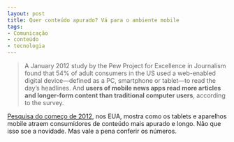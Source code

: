 ```yaml
---
layout: post
title: Quer conteúdo apurado? Vá para o ambiente mobile
tags:
- Comunicação
- conteúdo
- tecnologia
---
```


> A January 2012 study by the Pew Project for Excellence in Journalism found that 54% of adult consumers in the US used a web-enabled digital device—defined as a PC, smartphone or tablet—to read the day’s headlines. And **users of mobile news apps read more articles and longer-form content than traditional computer users**, according to the survey.

[Pesquisa do começo de 2012](http://www.emarketer.com/Article.aspx?id=1008968&R=1008968), nos EUA, mostra como os tablets e aparelhos mobile atraem consumidores de conteúdo mais apurado e longo. Não que isso soe a novidade. Mas vale a pena conferir os números.
